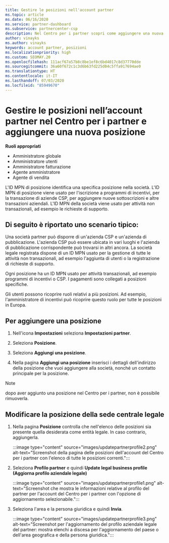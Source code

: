 ```yaml
---
title: Gestire le posizioni nell'account partner
ms.topic: article
ms.date: 06/16/2020
ms.service: partner-dashboard
ms.subservice: partnercenter-csp
description: Nel Centro per i partner scopri come aggiungere una nuova posizione e come viene usato l'ID MPN della posizione in programmi di incentivi, aziende CSP, abbonamenti e altre transazioni.
author: vinayks
ms.author: vinayks
keywords: account partner, posizioni
ms.localizationpriority: high
ms.custom: SEOMAY.20
ms.openlocfilehash: 111acf67a57b8c8be1ef8c6bd4017c8d37770dde
ms.sourcegitcommit: 36a60f672c1c3d6b63fd225d04c5ffa917694ae0
ms.translationtype: HT
ms.contentlocale: it-IT
ms.lasthandoff: 07/03/2020
ms.locfileid: "85949670"
---
```

# <a name="manage-your-partner-account-locations-in-partner-center-and-add-a-new-location"></a>Gestire le posizioni nell’account partner nel Centro per i partner e aggiungere una nuova posizione

**Ruoli appropriati**
- Amministratore globale
- Amministratore utenti
- Amministratore fatturazione
- Agente amministratore
- Agente di vendita

L'ID MPN di posizione identifica una specifica posizione nella società. L'ID MPN di posizione viene usato per l'iscrizione a programmi di incentivi, per la transazione di aziende CSP, per aggiungere nuove sottoscrizioni e altre transazioni aziendali. L'ID MPN della società viene usato per attività non transazionali, ad esempio le richieste di supporto.

## <a name="the-following-is-a-typical-scenario"></a>Di seguito è riportato uno scenario tipico:

Una società partner può disporre di un'azienda CSP e un'azienda di pubblicazione. L'azienda CSP può essere ubicata in vari luoghi e l'azienda di pubblicazione corrispondente può trovarsi in altri ancora. La società legale registrata dispone di un ID MPN usato per la gestione di tutte le attività non transazionali, ad esempio l'aggiunta di utenti o la registrazione di richieste di supporto.


Ogni posizione ha un ID MPN usato per attività transazionali, ad esempio programmi di incentivi o CSP. I pagamenti sono collegati a posizioni specifiche.

Gli utenti possono ricoprire ruoli relativi a più posizioni. Ad esempio, l'amministratore di incentivi può ricoprire questo ruolo per tutte le posizioni in Europa.

## <a name="to-add-a-location"></a>Per aggiungere una posizione

1. Nell'icona **Impostazioni** seleziona **Impostazioni partner**.

2. Seleziona **Posizione**.

3. Seleziona **Aggiungi una posizione**.  

4. Nella pagina **Aggiungi una posizione** inserisci i dettagli dell'indirizzo della posizione che vuoi aggiungere alla società, nonché un contatto principale per la posizione.

> [!NOTE]
> dopo aver aggiunto una posizione nel Centro per i partner, non è possibile rimuoverla.

## <a name="change-legal-headquarters-location"></a>Modificare la posizione della sede centrale legale

1. Nella pagina **Posizione** controlla che nell'elenco delle posizioni sia presente quella desiderata come entità legale. In caso contrario, aggiungerla.

   :::image type="content" source="images/updatepartnerprofile2.png" alt-text="Screenshot della pagina delle posizioni dell'account del Centro per i partner con l'elenco di tutte le posizioni correnti.":::

2. Seleziona **Profilo partner** e quindi **Update legal business profile (Aggiorna profilo aziendale legale)**

   :::image type="content" source="images/updatepartnerprofile1.png" alt-text="Screenshot che mostra le informazioni relative al profilo del partner per l'account del Centro per i partner con l'opzione di aggiornamento selezionabile.":::

3. Seleziona l'area e la persona giuridica e quindi **Invia**.

   :::image type="content" source="images/updatepartnerprofile3.png" alt-text="Screenshot per l'aggiornamento del profilo aziendale legale del partner: mostra elenchi a discesa per l'aggiornamento del paese o dell'area geografica e della persona giuridica.":::
